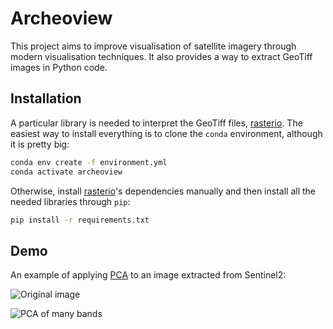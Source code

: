 # Archeoview

This project aims to improve visualisation of satellite imagery through modern visualisation techniques. It also provides a way to extract GeoTiff images in Python code.

## Installation

A particular library is needed to interpret the GeoTiff files, [rasterio](https://rasterio.readthedocs.io/en/latest/). The easiest way to install everything is to clone the `conda` environment, although it is pretty big:

```bash
conda env create -f environment.yml
conda activate archeoview
```

Otherwise, install [rasterio](https://rasterio.readthedocs.io/en/latest/)'s dependencies manually and then install all the needed libraries through `pip`:

```bash
pip install -r requirements.txt
```

## Demo

An example of applying [PCA](https://en.wikipedia.org/wiki/Principal_component_analysis) to an image extracted from Sentinel2:

![Original image](https://raw.githubusercontent.com/tommasobonomo/archeoview/master/out/original/20180807-kortgene.png)

![PCA of many bands](https://raw.githubusercontent.com/tommasobonomo/archeoview/master/out/pca/20180807-kortgene.png)